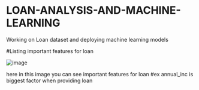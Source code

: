 # LOAN-ANALYSIS-AND-MACHINE-LEARNING
Working on Loan dataset and deploying machine learning models 

#Listing important features for loan


![image](https://github.com/SHADow5446/LOAN-ANALYSIS-AND-MACHINE-LEARNING/assets/69710401/8033a530-c987-4c27-9c1f-49f84c9a77f7)

here in this image you can see important features for loan 
#ex 
annual_inc is biggest factor when providing loan
